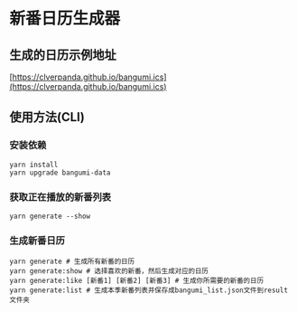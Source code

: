 # 新番日历生成器

## 生成的日历示例地址

[https://clverpanda.github.io/bangumi.ics](https://clverpanda.github.io/bangumi.ics)

## 使用方法(CLI)

### 安装依赖
```shell
yarn install
yarn upgrade bangumi-data
```

### 获取正在播放的新番列表
```shell
yarn generate --show
```

### 生成新番日历
```shell
yarn generate # 生成所有新番的日历
yarn generate:show # 选择喜欢的新番，然后生成对应的日历
yarn generate:like [新番1] [新番2] [新番3] # 生成你所需要的新番的日历
yarn generate:list # 生成本季新番列表并保存成bangumi_list.json文件到result文件夹
```

